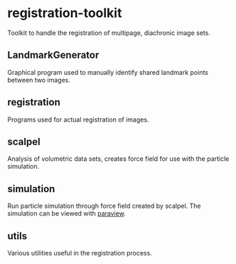 registration-toolkit
====================

Toolkit to handle the registration of multipage, diachronic image sets.

LandmarkGenerator
-----------------

Graphical program used to manually identify shared landmark points between two images.

registration
------------

Programs used for actual registration of images.

scalpel
-------

Analysis of volumetric data sets, creates force field for use with the particle simulation.

simulation
----------

Run particle simulation through force field created by scalpel. The simulation can be viewed with [paraview](http://www.paraview.org).

utils
-----

Various utilities useful in the registration process.
